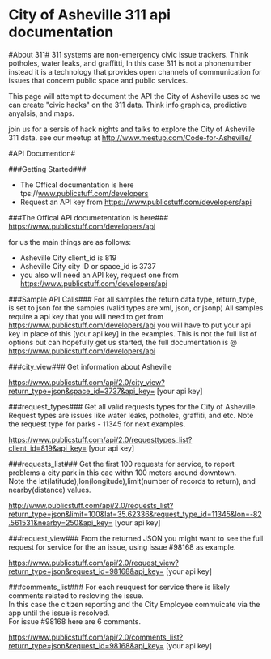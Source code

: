 City of Asheville 311 api documentation
===============

#About 311#
311 systems are non-emergency civic issue trackers.  Think potholes, water leaks, and graffitti, In this case 311 is not a phonenumber instead it is a technology that provides open channels of communication for issues that concern public space and public services.

This page will attempt to document the API the City of Asheville uses so we can create "civic hacks" on the 311 data. Think info graphics, predictive anyalsis, and maps.  

join us for a sersis of hack nights and talks to explore the City of Asheville 311 data. see our meetup at http://www.meetup.com/Code-for-Asheville/


#API Documention#

###Getting Started###
* The Offical documentation is here tps://www.publicstuff.com/developers
* Request an API key from https://www.publicstuff.com/developers/api

###The Offical API documetentation is here###
https://www.publicstuff.com/developers/api

for us the main things are as follows:
* Asheville City client_id is 819
* Asheville City city ID or space_id is 3737
* you also will need an API key, request one from https://www.publicstuff.com/developers/api

###Sample API Calls###
For all samples the return data type, return_type, is set to json for the samples (valid types are xml, json, or jsonp)
All samples require a api key that you will need to get from https://www.publicstuff.com/developers/api you will have to put your api key in place of this [your api key] in the examples.
This is not the full list of options but can hopefully get us started, the full documentation is @ https://www.publicstuff.com/developers/api

###city_view###
Get information about Asheville

  https://www.publicstuff.com/api/2.0/city_view?return_type=json&space_id=3737&api_key= [your api key]
  
###request_types###
Get all valid requests types for the City of Asheville.  Request types are issues like water leaks, potholes, graffiti, and etc.
Note the request type for parks - 11345 for next examples.

  https://www.publicstuff.com/api/2.0/requesttypes_list?client_id=819&api_key= [your api key]

###requests_list###
Get the first 100 requests for service, to report problems a city park in this cae withn 100 meters around downtown.  
Note the lat(latitude),lon(longitude),limit(number of records to return), and nearby(distance) values.

  http://www.publicstuff.com/api/2.0/requests_list?return_type=json&limit=100&lat=35.62336&request_type_id=11345&lon=-82.561531&nearby=250&api_key= [your api key]

###request_view###
From the returned JSON you might want to see the full request for service for the an issue, using issue #98168 as example.

  https://www.publicstuff.com/api/2.0/request_view?return_type=json&request_id=98168&api_key= [your api key]

###comments_list###
For each reuquest for service there is likely comments related to resloving the issue.  
In this case the citizen reporting and the City Employee commuicate via the app until the issue is resolved.  
For issue #98168 here are 6 comments.

  https://www.publicstuff.com/api/2.0/comments_list?return_type=json&request_id=98168&api_key= [your api key]

  
